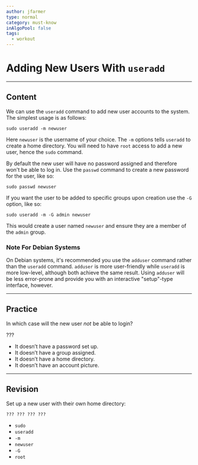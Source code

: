 ```yaml
---
author: jfarmer
type: normal
category: must-know
inAlgoPool: false
tags:
  - workout
---
```


# Adding New Users With `useradd`


---

## Content

We can use the `useradd` command to add new user accounts to the system.  The simplest usage is as follows:

```plain-text
sudo useradd -m newuser
```

Here `newuser` is the username of your choice.  The `-m` options tells `useradd` to create a home directory.  You will need to have `root` access to add a new user, hence the `sudo` command.

By default the new user will have no password assigned and therefore won't be able to log in.  Use the `passwd` command to create a new password for the user, like so:

```plain-text
sudo passwd newuser
```

If you want the user to be added to specific groups upon creation use the `-G` option, like so:

```plain-text
sudo useradd -m -G admin newuser
```

This would create a user named `newuser` and ensure they are a member of the `admin` group.

### Note For Debian Systems

On Debian systems, it's recommended you use the `adduser` command rather than the `useradd` command.  `adduser` is more user-friendly while `useradd` is more low-level, although both achieve the same result.  Using `adduser` will be less error-prone and provide you with an interactive "setup"-type interface, however.


---

## Practice

In which case will the new user *not* be able to login? 

???

- It doesn’t have a password set up.
- It doesn’t have a group assigned.
- It doesn’t have a home directory. 
- It doesn’t have an account picture.


---

## Revision

Set up a new user with their own home directory:

```plain-text
??? ??? ??? ???
```

- `sudo`
- `useradd`
- `-m`
- `newuser`
- `-G`
- `root`
 
